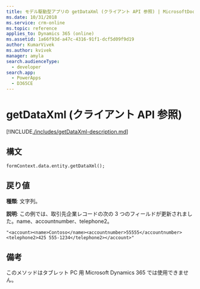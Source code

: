 ```yaml
---
title: モデル駆動型アプリの getDataXml (クライアント API 参照) | MicrosoftDocs
ms.date: 10/31/2018
ms.service: crm-online
ms.topic: reference
applies_to: Dynamics 365 (online)
ms.assetid: 1a66f93d-a47c-4316-91f1-dcf5d09f9d19
author: KumarVivek
ms.author: kvivek
manager: amyla
search.audienceType:
  - developer
search.app:
  - PowerApps
  - D365CE
---
```

# <a name="getdataxml-client-api-reference"></a>getDataXml (クライアント API 参照)



[!INCLUDE[./includes/getDataXml-description.md](./includes/getDataXml-description.md)]

## <a name="syntax"></a>構文

`formContext.data.entity.getDataXml();`

## <a name="return-value"></a>戻り値

**種類**: 文字列。

**説明**: この例では、取引先企業レコードの次の 3 つのフィールドが更新されました。name、accountnumber、telephone2。

```"<account><name>Contoso</name><accountnumber>55555</accountnumber><telephone2>425 555-1234</telephone2></account>"```

## <a name="remarks"></a>備考

このメソッドはタブレット PC 用 Microsoft Dynamics 365 では使用できません。



